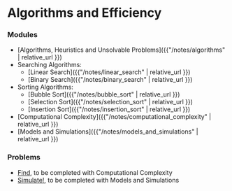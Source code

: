 # Algorithms and Efficiency

### Modules
* [Algorithms, Heuristics and Unsolvable Problems]({{"/notes/algorithms" | relative_url }})
* Searching Algorithms:
  * [Linear Search]({{"/notes/linear_search" | relative_url }})
  * [Binary Search]({{"/notes/binary_search" | relative_url }})
* Sorting Algorithms:   
  * [Bubble Sort]({{"/notes/bubble_sort" | relative_url }})
  * [Selection Sort]({{"/notes/selection_sort" | relative_url }})
  * [Insertion Sort]({{"/notes/insertion_sort" | relative_url }})
* [Computational Complexity]({{"/notes/computational_complexity" | relative_url }})
* [Models and Simulations]({{"/notes/models_and_simulations" | relative_url }})

### Problems
* [Find](https://docs.cs50.net/2018/ap/problems/find/less/find.html), to be completed with Computational Complexity
* [Simulate!](https://docs.cs50.net/2019/ap/problems/simulate/simulate.html), to be completed with Models and Simulations


